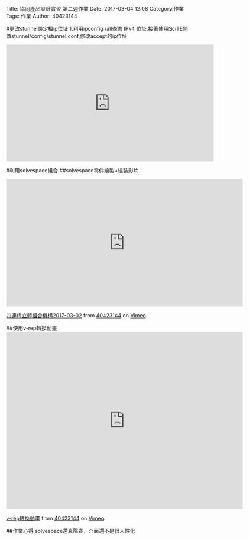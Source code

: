 Title: 協同產品設計實習 第二週作業
Date: 2017-03-04 12:08
Category:作業
Tags: 作業
Author: 40423144



<!-- PELICAN_END_SUMMARY -->
#更改stunnel設定檔ip位址
1.利用ipconfig /all查詢 IPv4 位址,接著使用SciTE開啟stunnel/config/stunnel.conf,修改accept的ip位址
<iframe width="560" height="315" src="https://www.youtube.com/embed/xUOQJZwZ4AM" frameborder="0" allowfullscreen></iframe>

#利用solvespace組合
##solvespace零件繪製+組裝影片

<iframe src="https://player.vimeo.com/video/206347188" width="640" height="344" frameborder="0" webkitallowfullscreen mozallowfullscreen allowfullscreen></iframe>
<p><a href="https://vimeo.com/206347188">四連桿立體組合機構2017-03-02</a> from <a href="https://vimeo.com/user45109608">40423144</a> on <a href="https://vimeo.com">Vimeo</a>.</p>
##使用v-rep轉換動畫
<iframe src="https://player.vimeo.com/video/209600701" width="640" height="480" frameborder="0" webkitallowfullscreen mozallowfullscreen allowfullscreen></iframe>
<p><a href="https://vimeo.com/209600701">v-rep轉換動畫</a> from <a href="https://vimeo.com/user45109608">40423144</a> on <a href="https://vimeo.com">Vimeo</a>.</p>

##作業心得
solvespace還真陽春，介面還不是很人性化

